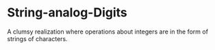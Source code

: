 # String-analog-Digits
A clumsy realization where operations about integers are in the form of strings of characters.

